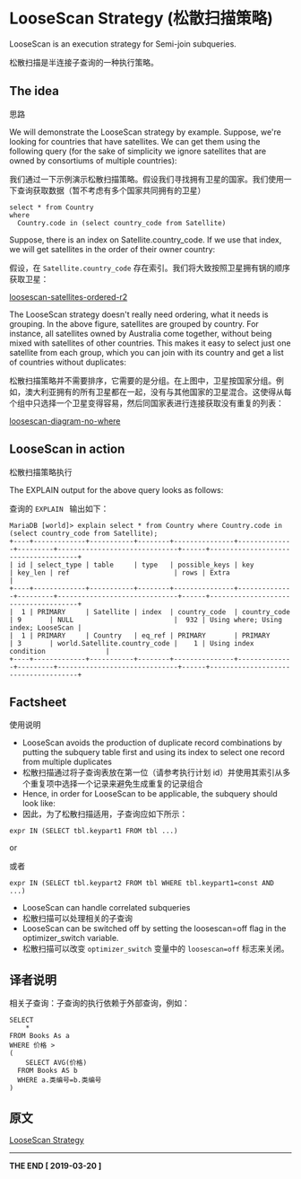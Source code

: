 # LooseScan Strategy (松散扫描策略)

LooseScan is an execution strategy for Semi-join subqueries.

松散扫描是半连接子查询的一种执行策略。

## The idea

思路

We will demonstrate the LooseScan strategy by example. Suppose, we're looking for countries that have satellites. We can get them using the following query (for the sake of simplicity we ignore satellites that are owned by consortiums of multiple countries):

我们通过一下示例演示松散扫描策略。假设我们寻找拥有卫星的国家。我们使用一下查询获取数据（暂不考虑有多个国家共同拥有的卫星）

```
select * from Country  
where 
  Country.code in (select country_code from Satellite)
```

Suppose, there is an index on Satellite.country_code. If we use that index, we will get satellites in the order of their owner country:

假设，在 `Satellite.country_code` 存在索引。我们将大致按照卫星拥有锅的顺序获取卫星：

[loosescan-satellites-ordered-r2](https://mariadb.com/kb/en/loosescan-strategy/+image/loosescan-satellites-ordered-r2)

The LooseScan strategy doesn't really need ordering, what it needs is grouping. In the above figure, satellites are grouped by country. For instance, all satellites owned by Australia come together, without being mixed with satellites of other countries. This makes it easy to select just one satellite from each group, which you can join with its country and get a list of countries without duplicates:

松散扫描策略并不需要排序，它需要的是分组。在上图中，卫星按国家分组。例如，澳大利亚拥有的所有卫星都在一起，没有与其他国家的卫星混合。这使得从每个组中只选择一个卫星变得容易，然后同国家表进行连接获取没有重复的列表：

[loosescan-diagram-no-where](https://mariadb.com/kb/en/loosescan-strategy/+image/loosescan-diagram-no-where)

## LooseScan in action

松散扫描策略执行

The EXPLAIN output for the above query looks as follows:

查询的 `EXPLAIN ` 输出如下：

```
MariaDB [world]> explain select * from Country where Country.code in (select country_code from Satellite);
+----+-------------+-----------+--------+---------------+--------------+---------+------------------------------+------+-------------------------------------+
| id | select_type | table     | type   | possible_keys | key          | key_len | ref                          | rows | Extra                               |
+----+-------------+-----------+--------+---------------+--------------+---------+------------------------------+------+-------------------------------------+
|  1 | PRIMARY     | Satellite | index  | country_code  | country_code | 9       | NULL                         |  932 | Using where; Using index; LooseScan |
|  1 | PRIMARY     | Country   | eq_ref | PRIMARY       | PRIMARY      | 3       | world.Satellite.country_code |    1 | Using index condition               |
+----+-------------+-----------+--------+---------------+--------------+---------+------------------------------+------+-------------------------------------+
```

## Factsheet

使用说明

* LooseScan avoids the production of duplicate record combinations by putting the subquery table first and using its index to select one record from multiple duplicates
* 松散扫描通过将子查询表放在第一位（请参考执行计划 id）并使用其索引从多个重复项中选择一个记录来避免生成重复的记录组合
* Hence, in order for LooseScan to be applicable, the subquery should look like:
* 因此，为了松散扫描适用，子查询应如下所示：

```
expr IN (SELECT tbl.keypart1 FROM tbl ...)
```

or

或者

```
expr IN (SELECT tbl.keypart2 FROM tbl WHERE tbl.keypart1=const AND ...)
```

* LooseScan can handle correlated subqueries
* 松散扫描可以处理相关的子查询
* LooseScan can be switched off by setting the loosescan=off flag in the optimizer_switch variable.
* 松散扫描可以改变 `optimizer_switch` 变量中的 `loosescan=off` 标志来关闭。

## 译者说明

相关子查询：子查询的执行依赖于外部查询，例如：

```
SELECT
	*
FROM Books As a
WHERE 价格 >
(
	SELECT AVG(价格)
  FROM Books AS b
  WHERE a.类编号=b.类编号
)
```

## 原文

[LooseScan Strategy
](https://mariadb.com/kb/en/library/loosescan-strategy/)

****
**THE END [ 2019-03-20 ]**